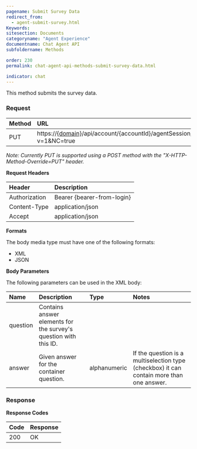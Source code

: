 ```yaml
---
pagename: Submit Survey Data
redirect_from:
  - agent-submit-survey.html
Keywords:
sitesection: Documents
categoryname: "Agent Experience"
documentname: Chat Agent API
subfoldername: Methods

order: 230
permalink: chat-agent-api-methods-submit-survey-data.html

indicator: chat
---
```


This method submits the survey data.

### Request

| Method | URL |
| :--- | :--- |
| PUT | https://[{domain}](/agent-domain-domain-api.html)/api/account/{accountId}/agentSession/{agentSessionId}/chat/{chatId}/survey?v=1&NC=true | 

*Note: Currently PUT is supported using a POST method with the "X-HTTP-Method-Override=PUT" header.* 

**Request Headers**

| Header | Description |
| :--- | :--- |
| Authorization| Bearer {bearer-from-login} |
| Content-Type | application/json |
| Accept | application/json |

**Formats**

The body media type must have one of the following formats:

- XML
- JSON

**Body Parameters**

The following parameters can be used in the XML body:

| Name | Description | Type | Notes |
| :--- | :--- | :--- | :--- |
| question | Contains answer elements for the survey's question with this ID. | | |
| answer | Given answer for the container question. | alphanumeric | If the question is a multiselection type (checkbox) it can contain more than one answer. |

### Response

**Response Codes**

| Code | Response |
| :--- | :--- |
| 200 | OK |


